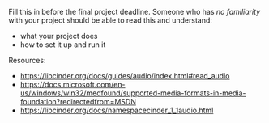 Fill this in before the final project deadline. Someone who has _no familiarity_ with your project should be able to read this and understand:
* what your project does
* how to set it up and run it

Resources:

- https://libcinder.org/docs/guides/audio/index.html#read_audio
- https://docs.microsoft.com/en-us/windows/win32/medfound/supported-media-formats-in-media-foundation?redirectedfrom=MSDN
- https://libcinder.org/docs/namespacecinder_1_1audio.html